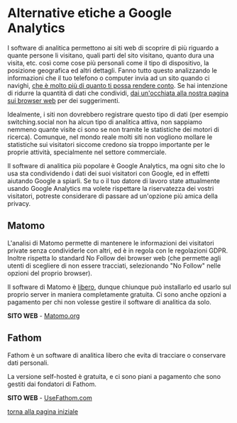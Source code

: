 # Alternative etiche a Google Analytics

I software di analitica permettono ai siti web di scoprire di più riguardo a quante persone li visitano, quali parti del sito visitano, quanto dura una visita, etc. 
così come cose più personali come il tipo di dispositivo, la posizione geografica ed altri dettagli. Fanno tutto questo analizzando le informazioni che il tuo telefono o computer 
invia ad un sito quando ci navighi, [che è molto più di quanto ti possa rendere conto](https://gizmodo.com/heres-all-the-data-collected-from-you-as-you-browse-the-1820779304). 
Se hai intenzione di ridurre la quantità di dati che condividi, [dai un'occhiata alla nostra pagina sui browser web](chrome) per dei suggerimenti. 

Idealmente, i siti non dovrebbero registrare questo tipo di dati (per esempio switching.social non ha alcun tipo di analitica attiva, non sappiamo nemmeno quante visite ci sono se 
non tramite le statistiche dei motori di ricerca). Comunque, nel mondo reale molti siti non vogliono mollare le statistiche sui visitatori siccome credono sia troppo importante per 
le proprie attività, specialmente nel settore commerciale. 

Il software di analitica più popolare è Google Analytics, ma ogni sito che lo usa sta condividendo i dati dei suoi visitatori con Google, ed in effetti aiutando Google a spiarli. 
Se tu o il tuo datore di lavoro state attualmente usando Google Analytics ma volete rispettare la riservatezza dei vostri visitatori, potreste considerare di passare ad un'opzione 
più amica della privacy. 

## Matomo

L'analisi di Matomo permette di mantenere le informazioni dei visitatori private senza condividerle con altri, ed è in regola con le regolazioni GDPR. 
Inoltre rispetta lo standard No Follow dei browser web (che permette agli utenti di scegliere di non essere tracciati, selezionando "No Follow" nelle opzioni del proprio browser). 

Il software di Matomo è [libero](https://switching.social/what-is-open-source-software/), dunque chiunque può installarlo ed usarlo sul proprio server in maniera completamente gratuita. 
Ci sono anche opzioni a pagamento per chi non volesse gestire il software di analitica da solo. 

**SITO WEB** - [Matomo.org](https://matomo.org/)

## Fathom

Fathom è un software di analitica libero che evita di tracciare o conservare dati personali. 

La versione self-hosted è gratuita, e ci sono piani a pagamento che sono gestiti dai fondatori di Fathom. 

**SITO WEB** - [UseFathom.com](https://usefathom.com/)

[torna alla pagina iniziale](index)
